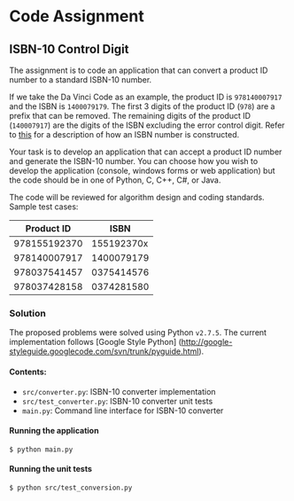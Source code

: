 # Code Assignment
## ISBN-10 Control Digit
The assignment is to code an application that can convert a product ID number to a standard ISBN-10 number.If we take the Da Vinci Code as an example, the product ID is `978140007917` and the ISBN is `1400079179`. The first 3 digits of the product ID (`978`) are a prefix that can be removed. The remaining digits of the product ID (`140007917`) are the digits of the ISBN excluding the error control digit. Refer to [this](http://www.ee.unb.ca/tervo/ee4243/isbn4243.htm) for a description of how an ISBN number is constructed.
Your task is to develop an application that can accept a product ID number and generate the ISBN-10 number. You can choose how you wish to develop the application (console, windows forms or web application) but the code should be in one of Python, C, C++, C#, or Java.
The code will be reviewed for algorithm design and coding standards. Sample test cases:
| Product ID    | ISBN      
| --------------|-----------| 978155192370  | 155192370x| 978140007917  | 1400079179| 978037541457  | 0375414576| 978037428158  | 0374281580


### Solution

The proposed problems were solved using Python `v2.7.5`. The current implementation follows [Google Style Python]
(http://google-styleguide.googlecode.com/svn/trunk/pyguide.html).

#### Contents:
 - `src/converter.py`: ISBN-10 converter implementation
 - `src/test_converter.py`: ISBN-10 converter unit tests
 - `main.py`: Command line interface for ISBN-10 converter

#### Running the application
    $ python main.py

#### Running the unit tests
    $ python src/test_conversion.py